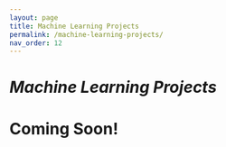 ```yaml
---
layout: page
title: Machine Learning Projects
permalink: /machine-learning-projects/
nav_order: 12
---
```

# ***Machine Learning Projects***
# Coming Soon!